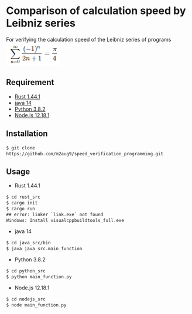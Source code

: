 # Comparison of calculation speed by Leibniz series

For verifying the calculation speed of the Leibniz series of programs<br>
![Leibniz series](/leibniz_series.png)

## Requirement

- [Rust 1.44.1](https://www.rust-lang.org/)
- [java 14](https://www.oracle.com/java/technologies/javase-downloads.html)
- [Python 3.8.2](https://www.python.org/downloads/release/python-382/)
- [Node.js 12.18.1](https://nodejs.org/ja/)

## Installation

```
$ git clone https://github.com/m2aug9/speed_verification_programming.git
```

## Usage

- Rust 1.44.1
```
$ cd rust_src
$ cargo init
$ cargo run
## error: linker `link.exe` not found
Windows: Install visualcppbuildtools_full.exe
```
- java 14
```
$ cd java_src/bin
$ java java_src.main_function
```
- Python 3.8.2
```
$ cd python_src
$ python main_function.py
```
- Node.js 12.18.1
```
$ cd nodejs_src
$ node main_function.py
```
